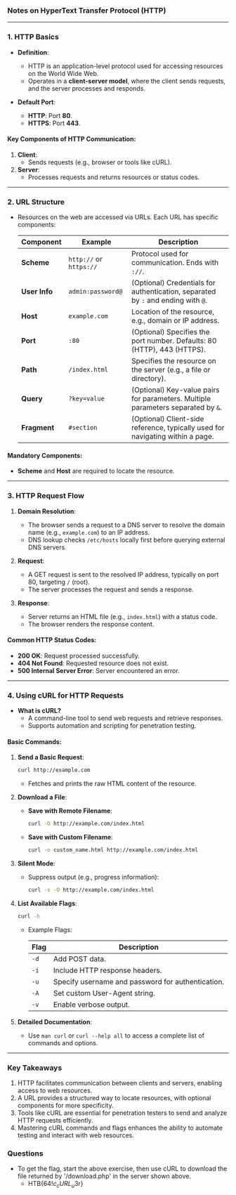 ### Notes on HyperText Transfer Protocol (HTTP)

---

### **1. HTTP Basics**

- **Definition**:
    
    - HTTP is an application-level protocol used for accessing resources on the World Wide Web.
    - Operates in a **client-server model**, where the client sends requests, and the server processes and responds.
- **Default Port**:
    
    - **HTTP**: Port **80**.
    - **HTTPS**: Port **443**.

#### **Key Components of HTTP Communication**:

1. **Client**:
    - Sends requests (e.g., browser or tools like cURL).
2. **Server**:
    - Processes requests and returns resources or status codes.

---

### **2. URL Structure**

- Resources on the web are accessed via URLs. Each URL has specific components:
    
    |**Component**|**Example**|**Description**|
    |---|---|---|
    |**Scheme**|`http://` or `https://`|Protocol used for communication. Ends with `://`.|
    |**User Info**|`admin:password@`|(Optional) Credentials for authentication, separated by `:` and ending with `@`.|
    |**Host**|`example.com`|Location of the resource, e.g., domain or IP address.|
    |**Port**|`:80`|(Optional) Specifies the port number. Defaults: 80 (HTTP), 443 (HTTPS).|
    |**Path**|`/index.html`|Specifies the resource on the server (e.g., a file or directory).|
    |**Query**|`?key=value`|(Optional) Key-value pairs for parameters. Multiple parameters separated by `&`.|
    |**Fragment**|`#section`|(Optional) Client-side reference, typically used for navigating within a page.|
    

#### **Mandatory Components**:

- **Scheme** and **Host** are required to locate the resource.

---

### **3. HTTP Request Flow**

1. **Domain Resolution**:
    
    - The browser sends a request to a DNS server to resolve the domain name (e.g., `example.com`) to an IP address.
    - DNS lookup checks `/etc/hosts` locally first before querying external DNS servers.
2. **Request**:
    
    - A GET request is sent to the resolved IP address, typically on port 80, targeting `/` (root).
    - The server processes the request and sends a response.
3. **Response**:
    
    - Server returns an HTML file (e.g., `index.html`) with a status code.
    - The browser renders the response content.

#### **Common HTTP Status Codes**:

- **200 OK**: Request processed successfully.
- **404 Not Found**: Requested resource does not exist.
- **500 Internal Server Error**: Server encountered an error.

---

### **4. Using cURL for HTTP Requests**

- **What is cURL?**
    - A command-line tool to send web requests and retrieve responses.
    - Supports automation and scripting for penetration testing.

#### **Basic Commands**:

1. **Send a Basic Request**:
    
    ```bash
    curl http://example.com
    ```
    
    - Fetches and prints the raw HTML content of the resource.
2. **Download a File**:
    
    - **Save with Remote Filename**:
        
        ```bash
        curl -O http://example.com/index.html
        ```
        
    - **Save with Custom Filename**:
        
        ```bash
        curl -o custom_name.html http://example.com/index.html
        ```
        
3. **Silent Mode**:
    
    - Suppress output (e.g., progress information):
        
        ```bash
        curl -s -O http://example.com/index.html
        ```
        
4. **List Available Flags**:
    
    ```bash
    curl -h
    ```
    
    - Example Flags:
        
        |**Flag**|**Description**|
        |---|---|
        |`-d`|Add POST data.|
        |`-i`|Include HTTP response headers.|
        |`-u`|Specify username and password for authentication.|
        |`-A`|Set custom User-Agent string.|
        |`-v`|Enable verbose output.|
        
5. **Detailed Documentation**:
    
    - Use `man curl` or `curl --help all` to access a complete list of commands and options.

---

### **Key Takeaways**

1. HTTP facilitates communication between clients and servers, enabling access to web resources.
2. A URL provides a structured way to locate resources, with optional components for more specificity.
3. Tools like cURL are essential for penetration testers to send and analyze HTTP requests efficiently.
4. Mastering cURL commands and flags enhances the ability to automate testing and interact with web resources.



### Questions
- To get the flag, start the above exercise, then use cURL to download the file returned by '/download.php' in the server shown above.
	- HTB{64$!c_cURL_u$3r}